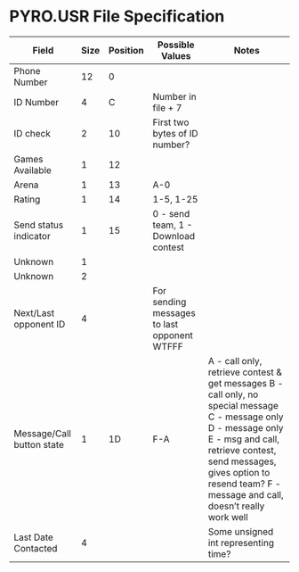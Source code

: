 # PYRO.USR File Specification




Field|Size|Position|Possible Values|Notes
---|---|---|---|---
Phone Number|12|0| | ||
ID Number|4|C|Number in file + 7| ||
ID check|2|10|First two bytes of ID number?| ||
Games Available|1|12| | ||
Arena|1|13|A-0| ||
Rating|1|14|1-5, 1-25| ||
Send status indicator|1|15|0 - send team, 1 - Download contest| ||
Unknown|1| | | ||
Unknown|2| | | ||
Next/Last opponent ID|4| |For sending messages to last opponent WTFFF| ||
Message/Call button state|1|1D|F-A|A - call only, retrieve contest & get messages B - call only, no special message C - message only D - message only E - msg and call, retrieve contest, send messages, gives option to resend team? F - message and call, doesn’t really work well||
Last Date Contacted|4| | |Some unsigned int representing time?||
